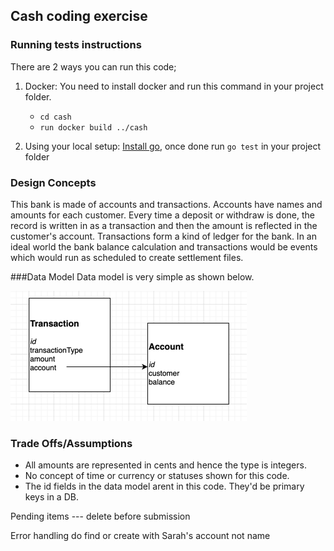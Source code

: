 ## Cash coding exercise

### Running tests instructions

There are 2 ways you can run this code;
1. Docker:
You need to install docker and run this command in your project folder.
   
    - `cd cash`   
    - `run docker build ../cash`
   
2. Using your local setup:
[Install go](https://golang.org/doc/install),
   once done run `go test` in your project folder

   
### Design Concepts

This bank is made of accounts and transactions. Accounts have names and amounts for each customer. Every time a deposit or withdraw is done, the record is written in as a transaction and then the amount is reflected in the customer's account.
Transactions form a kind of ledger for the bank. 
In an ideal world the bank balance calculation and transactions would be events which would run as scheduled to create settlement files.

   ###Data Model 
Data model is very simple as shown below.

![img_1.png](img_1.png)

### Trade Offs/Assumptions
- All amounts are represented in cents and hence the type is integers.
- No concept of time or currency or statuses shown for this code.
- The id fields in the data model arent in this code. They'd be primary keys in a DB.


Pending items --- delete before submission

Error handling
do find or create with Sarah's account not name